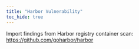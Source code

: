 ```yaml
---
title: "Harbor Vulnerability"
toc_hide: true
---
```

Import findings from Harbor registry container scan:
<https://github.com/goharbor/harbor>